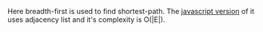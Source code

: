 
Here breadth-first is used to find shortest-path. The [javascript version](js/) of it uses adjacency list and it's complexity is O(|E|).
